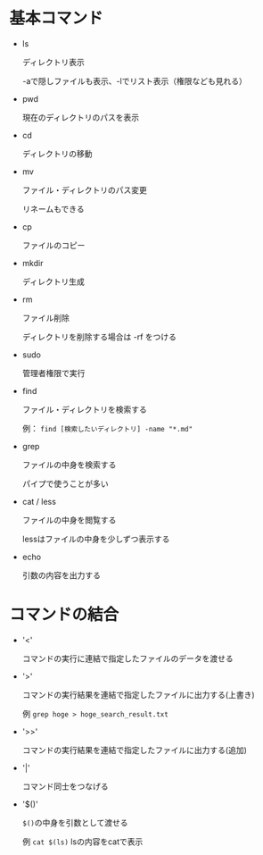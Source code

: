 # 基本コマンド

- ls

  ディレクトリ表示

  -aで隠しファイルも表示、-lでリスト表示（権限なども見れる）

- pwd 

  現在のディレクトリのパスを表示
  
- cd

  ディレクトリの移動
  
- mv

  ファイル・ディレクトリのパス変更
  
  リネームもできる
  
- cp

  ファイルのコピー
  
- mkdir

  ディレクトリ生成
  
- rm

  ファイル削除
  
  ディレクトリを削除する場合は -rf をつける
  
- sudo

  管理者権限で実行
  
- find

  ファイル・ディレクトリを検索する
  
  例： `find [検索したいディレクトリ] -name "*.md"`
  
- grep

  ファイルの中身を検索する
  
  パイプで使うことが多い
  
- cat / less

  ファイルの中身を閲覧する
  
  lessはファイルの中身を少しずつ表示する
  
- echo

  引数の内容を出力する
  
# コマンドの結合

- '<'
  
  コマンドの実行に連結で指定したファイルのデータを渡せる
  
- '>'

  コマンドの実行結果を連結で指定したファイルに出力する(上書き)
  
  例 `grep hoge > hoge_search_result.txt`
  
- '>>'

  コマンドの実行結果を連結で指定したファイルに出力する(追加)
  
- '|'

  コマンド同士をつなげる
  
- '$()'

  `$()`の中身を引数として渡せる
  
  例 `cat $(ls)` lsの内容をcatで表示
